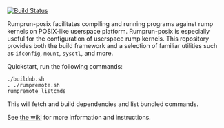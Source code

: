 [![Build Status](https://travis-ci.org/rumpkernel/rumprun-posix.png?branch=master)](https://travis-ci.org/rumpkernel/rumprun-posix)

Rumprun-posix facilitates compiling and running programs against rump
kernels on POSIX-like userspace platform.  Rumprun-posix is especially
useful for the configuration of userspace rump kernels.  This repository
provides both the build framework and a selection of familiar utilities
such as `ifconfig`, `mount`, `sysctl`, and more.

Quickstart, run the following commands:

````
./buildnb.sh
. ./rumpremote.sh
rumpremote_listcmds
````

This will fetch and build dependencies and list bundled commands.

See [the wiki](http://wiki.rumpkernel.org/Repo:-rumprun-posix) for more
information and instructions.
